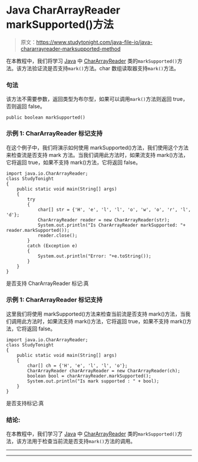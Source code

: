 # Java CharArrayReader markSupported()方法

> 原文：<https://www.studytonight.com/java-file-io/java-chararrayreader-marksupported-method>

在本教程中，我们将学习 [Java](https://www.studytonight.com/java/) 中 [CharArrayReader](https://www.studytonight.com/java-file-io/java-chararrayreader-class) 类的`markSupported()`方法。该方法验证流是否支持`mark()`方法。char 数组读取器支持`mark()`方法。

### 句法

该方法不需要参数，返回类型为布尔型，如果可以调用`mark()`方法则返回 true，否则返回 false。

```
public boolean markSupported()
```

### 示例 1: CharArrayReader 标记支持

在这个例子中，我们将演示如何使用 markSupported()方法，我们使用这个方法来检查流是否支持 mark 方法。当我们调用此方法时，如果流支持 mark()方法，它将返回 true，如果不支持 mark()方法，它将返回 false。

```
import java.io.CharArrayReader;
class StudyTonight
{
	public static void main(String[] args)  
	{ 
		try 
		{ 
			char[] str = {'H', 'e', 'l', 'l', 'o', 'w', 'o', 'r', 'l', 'd'}; 	  
			CharArrayReader reader = new CharArrayReader(str); 	  
			System.out.println("Is CharArrayReader markSupported: "+ reader.markSupported()); 	  
			reader.close(); 
		} 
		catch (Exception e) 
		{ 
			System.out.println("Error: "+e.toString()); 
		} 
	} 
} 
```

是否支持 CharArrayReader 标记:真

### 示例 1: CharArrayReader 标记支持

这里我们将使用 markSupported()方法来检查当前流是否支持 mark()方法，当我们调用此方法时，如果流支持 mark()方法，它将返回 true，如果不支持 mark()方法，它将返回 false。

```
import java.io.CharArrayReader;
class StudyTonight
{
	public static void main(String[] args)  
	{ 
		char[] ch = {'H', 'e', 'l', 'l', 'o'};  
		CharArrayReader charArrayReader = new CharArrayReader(ch);  
		boolean bool = charArrayReader.markSupported();  
		System.out.println("Is mark supported : " + bool);  
	} 
}
```

是否支持标记:真

### 结论:

在本教程中，我们学习了 [Java](https://www.studytonight.com/java/) 中 [CharArrayReader](https://www.studytonight.com/java-file-io/java-chararrayreader-class) 类的`markSupported()`方法，该方法用于检查当前流是否支持`mark()`方法的调用。

* * *

* * *